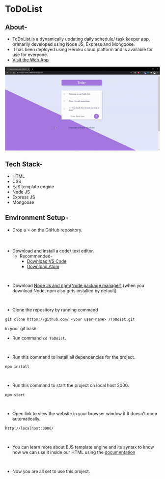 # ToDoList

## About-
- ToDoList is a dynamically updating daily schedule/ task keeper app, primarily developed using Node JS, Express and Mongoose.
- It has been deployed using Heroku cloud platform and is available for use for everyone.
- [Visit the Web App](https://tranquil-ravine-10842.herokuapp.com/)

![demo](demo/demo.gif)

## Tech Stack-
- HTML
- CSS
- EJS template engine
- Node JS
- Express JS
- Mongoose

## Environment Setup-

* Drop a :star: on the GitHub repository.
<br/>

* Download and install a code/ text editor.
    - Recommended-
        - [Download VS Code](https://code.visualstudio.com/download)
        - [Download Atom](https://atom.io/)
<br/>

* Download [Node Js and npm(Node package manager)](https://nodejs.org/en/) (when you download Node, npm also gets installed by default)
<br/>

* Clone the repository by running command
```
git clone https://github.com/ <your user-name> /ToDoist.git
```
in your git bash.
<br/>

* Run command `cd ToDoist`.
<br/>

* Run this command to install all dependencies for the project.
```
npm install
```
<br/>

* Run this command to start the project on local host 3000.
```
npm start
```
<br/>

* Open link to view the website in your browser window if it doesn't open automatically.
```
http://localhost:3000/
```
<br/>

* You can learn more about EJS template engine and its syntax to know how we can use it inside our HTML using the [documentation](https://ejs.co/#docs)
<br/>

* Now you are all set to use this project.
